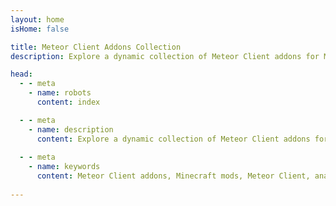 ```yaml
---
layout: home
isHome: false

title: Meteor Client Addons Collection
description: Explore a dynamic collection of Meteor Client addons for Minecraft, featuring powerful tools for anarchy servers, griefing, PvP, PvE, and enhanced gameplay. Discover the latest addons like Trouser-Streak, Meteorist, Meteor+, and more to elevate your modded experience.

head:
  - - meta
    - name: robots
      content: index

  - - meta
    - name: description
      content: Explore a dynamic collection of Meteor Client addons for Minecraft, featuring powerful tools for anarchy servers, griefing, PvP, PvE, and enhanced gameplay. Discover the latest addons like Trouser-Streak, Meteorist, Meteor+, and more to elevate your modded experience.
      
  - - meta
    - name: keywords
      content: Meteor Client addons, Minecraft mods, Meteor Client, anarchy server mods, PvP cheats, PvE tools, Trouser-Streak, Meteorist, Meteor+, Meteor Rejects, Electron
     
---
```


<AddonDataView />